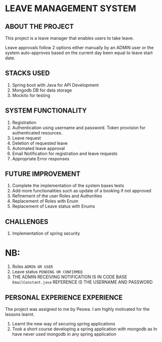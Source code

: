 # LEAVE MANAGEMENT SYSTEM


## ABOUT THE PROJECT 

This project is a leave manager that enables users to take leave.

Leave approvals follow 2 options either manually by an ADMIN user 
or the system auto-approves based on the current day been equal to leave start date.


## STACKS USED 
1. Spring boot with Java for API Development
2. Mongodb DB for data storage 
3. Mockito for testing

## SYSTEM FUNCTIONALITY
1. Registration
2. Authentication using username and password. Token provision for authenticated resources.
3. Leave request
4. Deletion of requested leave
5. Automated leave approval 
6. Email Notification for registration and leave requests
7. Appropriate Error responses

## FUTURE IMPROVEMENT 
1. Complete the implementation of the system bases tests 
2. Add more functionalities such as update of a booking if not approved 
3. Refinement of the user Roles and Authorities 
4. Replacement of Roles with Enum
5. Replacement of Leave status with Enums

## CHALLENGES
1. Implementation of spring security


# NB:
1. Roles ```ADMIN OR USER```
2. Leave status ```PENDING OR CONFIRMED```
3. THE ADMIN RECEIVING NOTIFICATION IS IN CODE BASE  ```EmailConstant.java``` REFERENCE IS THE USERNAME AND PASSWORD 

## PERSONAL EXPERIENCE EXPERIENCE 
The project was assigned to me by Peswa. I am highly motivated for the lessons learnt. 
1. Learnt the new way of securing spring applications 
2. Took a short course developing a spring application with mongodb as In have never used mongodb in any spring application

